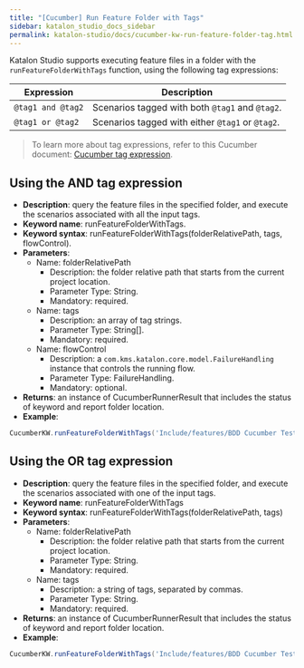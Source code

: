 ```yaml
---
title: "[Cucumber] Run Feature Folder with Tags"
sidebar: katalon_studio_docs_sidebar
permalink: katalon-studio/docs/cucumber-kw-run-feature-folder-tag.html
---
```


Katalon Studio supports executing feature files in a folder with the `runFeatureFolderWithTags` function, using the following tag expressions:

<table>
  <thead>
    <tr>
      <th><b>Expression</b></th>
      <th><b>Description</b></th>
    </tr>
  </thead>
  <tbody>
    <tr>
      <td>
        <code>@tag1 and @tag2</code>
      </td>
      <td>Scenarios tagged with both <code>@tag1</code> and <code>@tag2</code>.</td>
    </tr>
    <tr>
      <td>
        <code>@tag1 or @tag2</code>
      </td>
      <td>Scenarios tagged with either <code>@tag1</code> or <code>@tag2</code>.</td>
    </tr>
  </tbody>
</table>

> To learn more about tag expressions, refer to this Cucumber document: [Cucumber tag expression](https://cucumber.io/docs/cucumber/api/#tag-expressions).

## Using the AND tag expression

* **Description**: query the feature files in the specified folder, and execute the scenarios associated with all the input tags.
* **Keyword name**: runFeatureFolderWithTags.
* **Keyword syntax**: runFeatureFolderWithTags(folderRelativePath, tags, flowControl).
* **Parameters**:
  * Name: folderRelativePath
    * Description: the folder relative path that starts from the current project location.
    * Parameter Type: String.
    * Mandatory: required.
  * Name: tags
    * Description: an array of tag strings.
    * Parameter Type: String[].
    * Mandatory: required.
  * Name: flowControl
    * Description: a `com.kms.katalon.core.model.FailureHandling` instance that controls the running flow.
    * Parameter Type: FailureHandling.
    * Mandatory: optional.
* **Returns**: an instance of CucumberRunnerResult that includes the status of keyword and report folder location.
* **Example**:

```groovy
CucumberKW.runFeatureFolderWithTags('Include/features/BDD Cucumber Tests',['@tag1','@tag2'] as String[])
```

## Using the OR tag expression

* **Description**: query the feature files in the specified folder, and execute the scenarios associated with one of the input tags.
* **Keyword name**: runFeatureFolderWithTags
* **Keyword syntax**: runFeatureFolderWithTags(folderRelativePath, tags)
* **Parameters**:
  * Name: folderRelativePath
    * Description: the folder relative path that starts from the current project location.
    * Parameter Type: String.
    * Mandatory: required.
  * Name: tags
    * Description: a string of tags, separated by commas.
    * Parameter Type: String.
    * Mandatory: required.
* **Returns**: an instance of CucumberRunnerResult that includes the status of keyword and report folder location.
* **Example**:

```groovy
CucumberKW.runFeatureFolderWithTags('Include/features/BDD Cucumber Tests', '@tag1, @tag2')
```
